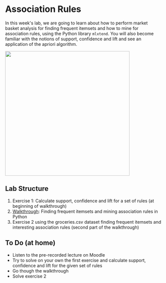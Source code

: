 # Association Rules

In this week's lab, we are going to learn about how to perform market basket analysis for finding frequent itemsets and how to mine for association rules, using the Python library `mlxtend`. You will also become familiar with the notions of support, confidence and lift and see an application of the apriori algorithm.

<img src='https://dmcommunity.files.wordpress.com/2019/06/associationrules.jpg' width="400">

## Lab Structure

1. Exercise 1: Calculate support, confidence and lift for a set of rules (at beginning of walkthrough)
2. [Walkthrough](Walkthrough/AssociationRules.ipynb): Finding frequent itemsets and mining association rules in Python
3. Exercise 2 using the groceries.csv dataset finding frequent itemsets and interesting association rules (second part of the walkthrough)

## To Do (at home)
* Listen to the pre-recorded lecture on Moodle
* Try to solve on your own the first exercise and calculate support, confidence and lift for the given set of rules
* Go though the walkthrough
* Solve exercise 2
